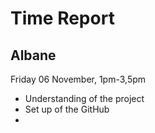 # Time Report

## Albane

Friday 06 November, 1pm-3,5pm </br>
* Understanding of the project
* Set up of the GitHub
* 
